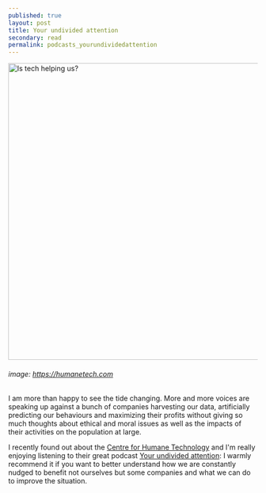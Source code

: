 ```yaml
---
published: true
layout: post
title: Your undivided attention
secondary: read
permalink: podcasts_yourundividedattention
---
```


<img src="https://humanetech.com/wp-content/uploads/2019/08/CHT-Web-Main-Final-4.18.2019-300x276.png" alt="Is tech helping us?" width="600"/>

###### image: https://humanetech.com

I am more than happy to see the tide changing.
More and more voices are speaking up against a bunch of companies harvesting our data, artificially predicting our behaviours and maximizing their profits without giving so much thoughts about ethical and moral issues as well as the impacts of their activities on the population at large.

I recently found out about the [Centre for Humane Technology](https://humanetech.com) and I'm really enjoying listening to their great podcast [Your undivided attention](https://humanetech.com/podcast/): I warmly recommend it if you want to better understand how we are constantly nudged to benefit not ourselves but some companies and what we can do to improve the situation. 
